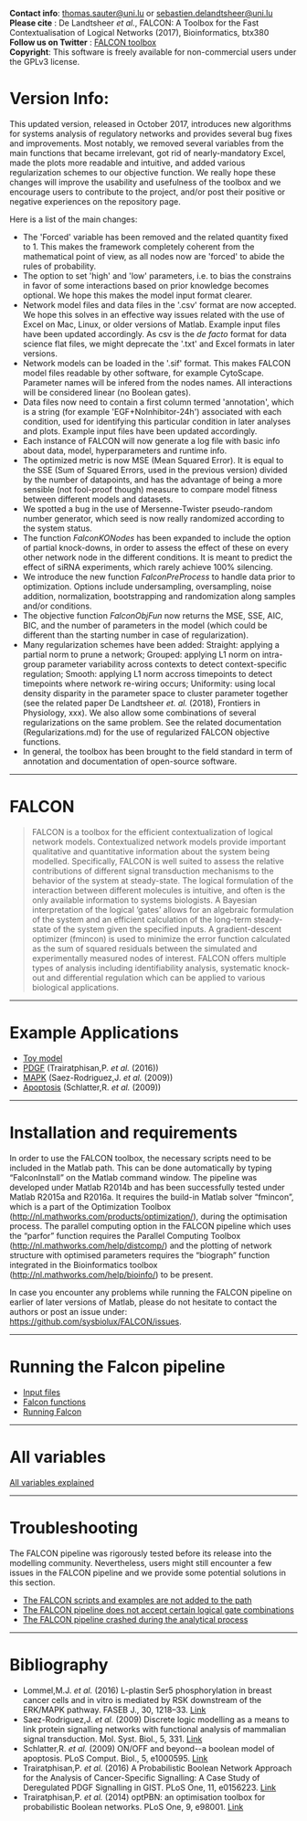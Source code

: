 **Contact info**: thomas.sauter@uni.lu or sebastien.delandtsheer@uni.lu  
**Please cite** : De Landtsheer _et al._, FALCON: A Toolbox for the Fast Contextualisation of Logical Networks  (2017), Bioinformatics, btx380  
**Follow us on Twitter** : [FALCON toolbox](https://twitter.com/FALCON_toolbox)  
**Copyright**: This software is freely available for non-commercial users under the GPLv3 license.

# Version Info:

This updated version, released in October 2017, introduces new algorithms for systems analysis of regulatory networks and provides several bug fixes and improvements. Most notably, we removed several variables from the main functions that became irrelevant, got rid of nearly-mandatory Excel, made the plots more readable and intuitive, and added various regularization schemes to our objective function. We really hope these changes will improve the usability and usefulness of the toolbox and we encourage users to contribute to the project, and/or post their positive or negative experiences on the repository page.

Here is a list of the main changes:
* The 'Forced' variable has been removed and the related quantity fixed to 1. This makes the framework completely coherent from the mathematical point of view, as all nodes now are 'forced' to abide the rules of probability.
* The option to set 'high' and 'low' parameters, i.e. to bias the constrains in favor of some interactions based on prior knowledge becomes optional. We hope this makes the model input format clearer.
* Network model files and data files in the '.csv' format are now accepted. We hope this solves in an effective way issues related with the use of Excel on Mac, Linux, or older versions of Matlab. Example input files have been updated accordingly. As csv is the _de facto_ format for data science flat files, we might deprecate the '.txt' and Excel formats in later versions.
* Network models can be loaded in the '.sif' format. This makes FALCON model files readable by other software, for example CytoScape. Parameter names will be infered from the nodes names. All interactions will be considered linear (no Boolean gates).
* Data files now need to contain a first column termed 'annotation', which is a string (for example 'EGF+NoInhibitor-24h') associated with each condition, used for identifying this particular condition in later analyses and plots. Example input files have been updated accordingly.
* Each instance of FALCON will now generate a log file with basic info about data, model, hyperparameters and runtime info.
* The optimized metric is now MSE (Mean Squared Error). It is equal to the SSE (Sum of Squared Errors, used in the previous version) divided by the number of datapoints, and has the advantage of being a more sensible (not fool-proof though) measure to compare model fitness between different models and datasets.
* We spotted a bug in the use of Mersenne-Twister pseudo-random number generator, which seed is now really randomized according to the system status.
* The function _FalconKONodes_ has been expanded to include the option of partial knock-downs, in order to assess the effect of these on every other network node in the different conditions. It is meant to predict the effect of siRNA experiments, which rarely achieve 100% silencing.
* We introduce the new function _FalconPreProcess_ to handle data prior to optimization. Options include undersampling, oversampling, noise addition, normalization, bootstrapping and randomization along samples and/or conditions.
* The objective function _FalconObjFun_ now returns the MSE, SSE, AIC, BIC, and the number of parameters in the model (which could be different than the starting number in case of regularization).
* Many regularization schemes have been added: Straight: applying a partial norm to prune a network; Grouped: applying L1 norm on intra-group parameter variability across contexts to detect context-specific regulation; Smooth: applying L1 norm accross timepoints to detect timepoints where network re-wiring occurs; Uniformity: using local density disparity in the parameter space to cluster parameter together (see the related paper De Landtsheer _et. al._ (2018), Frontiers in Physiology, xxx). We also allow some combinations of several regularizations on the same problem. See the related documentation (Regularizations.md) for the use of regularized FALCON objective functions.
* In general, the toolbox has been brought to the field standard in term of annotation and documentation of open-source software.



***

# FALCON

> FALCON is a toolbox for the efficient contextualization of logical network models. Contextualized network models provide important qualitative and quantitative information about the system being modelled. Specifically, FALCON is well suited to assess the relative contributions of different signal transduction mechanisms to the behavior of the system at steady-state. The logical formulation of the interaction between different molecules is intuitive, and often is the only available information to systems biologists. A Bayesian interpretation of the logical ‘gates’ allows for an algebraic formulation of the system and an efficient calculation of the long-term steady-state of the system given the specified inputs. A gradient-descent optimizer (fmincon) is used to minimize the error function calculated as the sum of squared residuals between the simulated and experimentally measured nodes of interest. FALCON offers multiple types of analysis including identifiability analysis, systematic knock-out and differential regulation which can be applied to various biological applications.

***

# Example Applications

* [Toy model](https://github.com/sysbiolux/FALCON/wiki/Toy-example)
* [PDGF](https://github.com/sysbiolux/FALCON/wiki/PDGF) (Trairatphisan,P. _et al._ (2016))
* [MAPK](https://github.com/sysbiolux/FALCON/wiki/MAPK) (Saez-Rodriguez,J. _et al._ (2009))
* [Apoptosis](https://github.com/sysbiolux/FALCON/wiki/Apoptosis) (Schlatter,R. _et al._ (2009))

***

# Installation and requirements

In order to use the FALCON toolbox, the necessary scripts need to be included in the Matlab path. This can be done automatically by typing “FalconInstall” on the Matlab command window. The pipeline was developed under Matlab R2014b and has been successfully tested under Matlab R2015a and R2016a. It requires the build-in Matlab solver “fmincon”, which is a part of the Optimization Toolbox (http://nl.mathworks.com/products/optimization/), during the optimisation process. The parallel computing option in the FALCON pipeline which uses the “parfor” function requires the Parallel Computing Toolbox (http://nl.mathworks.com/help/distcomp/) and the plotting of network structure with optimised parameters requires the “biograph” function integrated in the Bioinformatics toolbox (http://nl.mathworks.com/help/bioinfo/) to be present.  

In case you encounter any problems while running the FALCON pipeline on earlier of later versions of Matlab, please do not hesitate to contact the authors or post an issue under: https://github.com/sysbiolux/FALCON/issues.

***

# Running the Falcon pipeline
* [Input files](https://github.com/sysbiolux/FALCON/wiki/Input-files)
* [Falcon functions](https://github.com/sysbiolux/FALCON/wiki/The-FALCON-functions)
* [Running Falcon](https://github.com/sysbiolux/FALCON/wiki/Running-FALCON)

***

# All variables
[All variables explained](https://github.com/sysbiolux/FALCON/wiki/Variables)

***

# Troubleshooting
The FALCON pipeline was rigorously tested before its release into the modelling community. Nevertheless, users might still encounter a few issues in the FALCON pipeline and we provide some potential solutions in this section.

* [The FALCON scripts and examples are not added to the path](https://github.com/sysbiolux/FALCON/wiki/The-FALCON-scripts-and-examples-are-not-added-to-the-path)
* [The FALCON pipeline does not accept certain logical gate combinations](https://github.com/sysbiolux/FALCON/wiki/The-FALCON-pipeline-does-not-accept-certain-logical-gate-combinations)
* [The FALCON pipeline crashed during the analytical process](https://github.com/sysbiolux/FALCON/wiki/The-FALCON-pipeline-crashed-during-the-analytical-process)

***

# Bibliography
* Lommel,M.J. _et al._ (2016) L-plastin Ser5 phosphorylation in breast cancer cells and in vitro is mediated by RSK downstream of the ERK/MAPK pathway. FASEB J., 30, 1218–33. 
[Link](http://www.fasebj.org/content/30/3/1218.long) 
* Saez-Rodriguez,J. _et al._ (2009) Discrete logic modelling as a means to link protein signalling networks with functional analysis of mammalian signal transduction. Mol. Syst. Biol., 5, 331. 
[Link](http://msb.embopress.org/content/5/1/331.long)
* Schlatter,R. _et al._ (2009) ON/OFF and beyond--a boolean model of apoptosis. PLoS Comput. Biol., 5, e1000595. 
[Link](http://journals.plos.org/ploscompbiol/article?id=10.1371/journal.pcbi.1000595   )
* Trairatphisan,P. _et al._ (2016) A Probabilistic Boolean Network Approach for the Analysis of Cancer-Specific Signalling: A Case Study of Deregulated PDGF Signalling in GIST. PLoS One, 11, e0156223. 
[Link](http://journals.plos.org/plosone/article?id=10.1371%2Fjournal.pone.0156223  )
* Trairatphisan,P. _et al._ (2014) optPBN: an optimisation toolbox for probabilistic Boolean networks. PLoS One, 9, e98001.
[Link]( http://journals.plos.org/plosone/article?id=10.1371%2Fjournal.pone.0098001)
 



